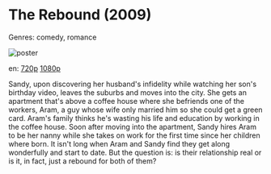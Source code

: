 # The Rebound (2009)

Genres: comedy, romance

![poster](http://image.tmdb.org/t/p/w500/nkkFebe8ZgE843rnTrlaRWJy0g9.jpg)

en:
  [720p](magnet:?xt=urn:btih:3235C436AFD4A33E1B01AFA0F0E07CB3B1680765&tr=udp://glotorrents.pw:6969/announce&tr=udp://tracker.opentrackr.org:1337/announce&tr=udp://torrent.gresille.org:80/announce&tr=udp://tracker.openbittorrent.com:80&tr=udp://tracker.coppersurfer.tk:6969&tr=udp://tracker.leechers-paradise.org:6969&tr=udp://p4p.arenabg.ch:1337&tr=udp://tracker.internetwarriors.net:1337)
  [1080p](magnet:?xt=urn:btih:64A3564639F955C335CA96255A5DFF9CEECA2505&tr=udp://glotorrents.pw:6969/announce&tr=udp://tracker.opentrackr.org:1337/announce&tr=udp://torrent.gresille.org:80/announce&tr=udp://tracker.openbittorrent.com:80&tr=udp://tracker.coppersurfer.tk:6969&tr=udp://tracker.leechers-paradise.org:6969&tr=udp://p4p.arenabg.ch:1337&tr=udp://tracker.internetwarriors.net:1337)
  


Sandy, upon discovering her husband's infidelity while watching her son's birthday video, leaves the suburbs and moves into the city. She gets an apartment that's above a coffee house where she befriends one of the workers, Aram, a guy whose wife only married him so she could get a green card. Aram's family thinks he's wasting his life and education by working in the coffee house. Soon after moving into the apartment, Sandy hires Aram to be her nanny while she takes on work for the first time since her children where born. It isn't long when Aram and Sandy find they get along wonderfully and start to date. But the question is: is their relationship real or is it, in fact, just a rebound for both of them?